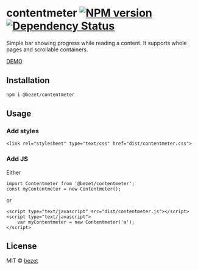 # contentmeter [![NPM version][npm-image]][npm-url] [![Dependency Status][daviddm-image]][daviddm-url]
Simple bar showing progress while reading a content. It supports whole pages and scrollable containers.

[DEMO](https://bezet.github.io/contentmeter/)

## Installation

```bash
npm i @bezet/contentmeter
```


## Usage
### Add styles
`<link rel="stylesheet" type="text/css" href="dist/contentmeter.css">`

### Add JS
Either
```
import Contentmeter from '@bezet/contentmeter';
const myContentmeter = new Contentmeter();
```

or
```
<script type="text/javascript" src="dist/contentmeter.js"></script>
<script type="text/javascript">
    var myContentmeter = new Contentmeter('a');
</script>
```

## License

MIT © [bezet](github.com/bezet)


[npm-image]: https://badge.fury.io/js/%40bezet%2Fcontentmeter.svg
[npm-url]: https://npmjs.org/package/@bezet/contentmeter
[daviddm-image]: https://david-dm.org/bezet/contentmeter.svg?theme=shields.io
[daviddm-url]: https://david-dm.org/bezet/contentmeter
